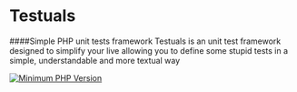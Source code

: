 # Testuals
####Simple PHP unit tests framework
Testuals is an unit test framework designed to simplify your live allowing you to define some stupid tests in a simple, understandable and more textual way 

[![Minimum PHP Version](https://img.shields.io/badge/php-%3E%3D%205.6-8892BF.svg?style=flat-square)](https://php.net/)